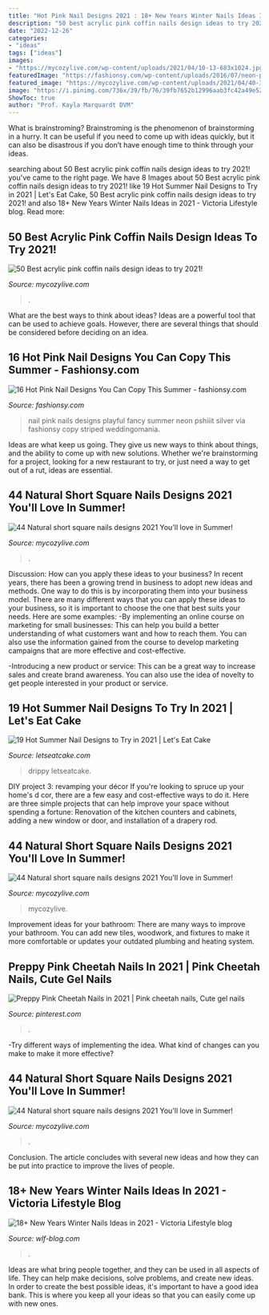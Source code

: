 ```yaml
---
title: "Hot Pink Nail Designs 2021 : 18+ New Years Winter Nails Ideas In 2021"
description: "50 best acrylic pink coffin nails design ideas to try 2021!"
date: "2022-12-26"
categories:
- "ideas"
tags: ["ideas"]
images:
- "https://mycozylive.com/wp-content/uploads/2021/04/10-13-683x1024.jpg"
featuredImage: "https://fashionsy.com/wp-content/uploads/2016/07/neon-pink-nail-art2-630x956.jpg"
featured_image: "https://mycozylive.com/wp-content/uploads/2021/04/40-3.jpg"
image: "https://i.pinimg.com/736x/39/fb/76/39fb7652b12996aab3fc42a49e52cdb6.jpg"
ShowToc: true
author: "Prof. Kayla Marquardt DVM"
---
```



What is brainstroming? Brainstroming is the phenomenon of brainstorming in a hurry. It can be useful if you need to come up with ideas quickly, but it can also be disastrous if you don’t have enough time to think through your ideas.

	

		
searching about 50 Best acrylic pink coffin nails design ideas to try 2021! you've came to the right page. We have 8 Images about 50 Best acrylic pink coffin nails design ideas to try 2021! like 19 Hot Summer Nail Designs to Try in 2021 | Let&#039;s Eat Cake, 50 Best acrylic pink coffin nails design ideas to try 2021! and also 18+ New Years Winter Nails Ideas in 2021 - Viсtoria Lifestyle blog. Read more:
		
    
## 50 Best Acrylic Pink Coffin Nails Design Ideas To Try 2021!

<img loading=lazy src="https://mycozylive.com/wp-content/uploads/2021/04/10-13-683x1024.jpg" onerror="this.onerror=null;this.src='https://tse2.mm.bing.net/th?id=OIP.y2S4spPAJwaZ4kmxzhFl6AHaLG&amp;pid=15.1';" alt="50 Best acrylic pink coffin nails design ideas to try 2021!">

_Source: mycozylive.com_

>. 

	

What are the best ways to think about ideas?
Ideas are a powerful tool that can be used to achieve goals. However, there are several things that should be considered before deciding on an idea.

    
## 16 Hot Pink Nail Designs You Can Copy This Summer - Fashionsy.com

<img loading=lazy src="https://fashionsy.com/wp-content/uploads/2016/07/neon-pink-nail-art2-630x956.jpg" onerror="this.onerror=null;this.src='https://tse2.mm.bing.net/th?id=OIP.RYX4DdHGHYAqKj-BuZ7eggHaLP&amp;pid=15.1';" alt="16 Hot Pink Nail Designs You Can Copy This Summer - fashionsy.com">

_Source: fashionsy.com_

>nail pink nails designs playful fancy summer neon pshiiit silver via fashionsy copy striped weddingomania. 

	

Ideas are what keep us going. They give us new ways to think about things, and the ability to come up with new solutions. Whether we're brainstorming for a project, looking for a new restaurant to try, or just need a way to get out of a rut, ideas are essential.

    
## 44 Natural Short Square Nails Designs 2021 You&#039;ll Love In Summer!

<img loading=lazy src="https://mycozylive.com/wp-content/uploads/2021/04/40-3.jpg" onerror="this.onerror=null;this.src='https://tse3.mm.bing.net/th?id=OIP.GHz8eXAZAMEDdPgm0bRESAHaLH&amp;pid=15.1';" alt="44 Natural short square nails designs 2021 You&#039;ll love in Summer!">

_Source: mycozylive.com_

>. 

	

Discussion: How can you apply these ideas to your business?
In recent years, there has been a growing trend in business to adopt new ideas and methods. One way to do this is by incorporating them into your business model. There are many different ways that you can apply these ideas to your business, so it is important to choose the one that best suits your needs. Here are some examples: 
-By implementing an online course on marketing for small businesses: This can help you build a better understanding of what customers want and how to reach them. You can also use the information gained from the course to develop marketing campaigns that are more effective and cost-effective. 

-Introducing a new product or service: This can be a great way to increase sales and create brand awareness. You can also use the idea of novelty to get people interested in your product or service.

    
## 19 Hot Summer Nail Designs To Try In 2021 | Let&#039;s Eat Cake

<img loading=lazy src="https://www.letseatcake.com/wp-content/uploads/2021/06/summer-nail-designs-7.jpg" onerror="this.onerror=null;this.src='https://tse1.mm.bing.net/th?id=OIP.dLxzYJjvMC4wVuLrmG6kSQHaJ5&amp;pid=15.1';" alt="19 Hot Summer Nail Designs to Try in 2021 | Let&#039;s Eat Cake">

_Source: letseatcake.com_

>drippy letseatcake. 

	

DIY project 3: revamping your décor
If you're looking to spruce up your home's d cor, there are a few easy and cost-effective ways to do it. Here are three simple projects that can help improve your space without spending a fortune: Renovation of the kitchen counters and cabinets, adding a new window or door, and installation of a drapery rod.

    
## 44 Natural Short Square Nails Designs 2021 You&#039;ll Love In Summer!

<img loading=lazy src="https://mycozylive.com/wp-content/uploads/2021/04/3-14.jpg" onerror="this.onerror=null;this.src='https://tse3.mm.bing.net/th?id=OIP.XreR7xIESFi0czetx0IO_gHaLH&amp;pid=15.1';" alt="44 Natural short square nails designs 2021 You&#039;ll love in Summer!">

_Source: mycozylive.com_

>mycozylive. 

	

Improvement ideas for your bathroom:
There are many ways to improve your bathroom. You can add new tiles, woodwork, and fixtures to make it more comfortable or updates your outdated plumbing and heating system.

    
## Preppy Pink Cheetah Nails In 2021 | Pink Cheetah Nails, Cute Gel Nails

<img loading=lazy src="https://i.pinimg.com/736x/39/fb/76/39fb7652b12996aab3fc42a49e52cdb6.jpg" onerror="this.onerror=null;this.src='https://tse3.mm.bing.net/th?id=OIP.UtIyjB_OWsfSYMM6Fm5lRQHaKy&amp;pid=15.1';" alt="Preppy Pink Cheetah Nails in 2021 | Pink cheetah nails, Cute gel nails">

_Source: pinterest.com_

>. 

	

-Try different ways of implementing the idea. What kind of changes can you make to make it more effective? 

    
## 44 Natural Short Square Nails Designs 2021 You&#039;ll Love In Summer!

<img loading=lazy src="https://mycozylive.com/wp-content/uploads/2021/04/16-14-683x1024.jpg" onerror="this.onerror=null;this.src='https://tse1.mm.bing.net/th?id=OIP.nKXu8U9LqyEOKm8mIhILtAHaLG&amp;pid=15.1';" alt="44 Natural short square nails designs 2021 You&#039;ll love in Summer!">

_Source: mycozylive.com_

>. 

	

Conclusion.
The article concludes with several new ideas and how they can be put into practice to improve the lives of people.

    
## 18+ New Years Winter Nails Ideas In 2021 - Viсtoria Lifestyle Blog

<img loading=lazy src="https://wlf-blog.com/wp-content/uploads/13.WinterNails.Vol2_.18-768x816.jpeg" onerror="this.onerror=null;this.src='https://tse3.mm.bing.net/th?id=OIP.nhQxTk25YfKu4nD_eaO2xwHaH3&amp;pid=15.1';" alt="18+ New Years Winter Nails Ideas in 2021 - Viсtoria Lifestyle blog">

_Source: wlf-blog.com_

>. 

	

Ideas are what bring people together, and they can be used in all aspects of life. They can help make decisions, solve problems, and create new ideas. In order to create the best possible ideas, it's important to have a good idea bank. This is where you keep all your ideas so that you can easily come up with new ones.

